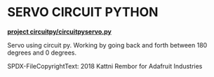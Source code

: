 # SERVO CIRCUIT PYTHON
**[project circuitpy/circuitpyservo.py](url)**


Servo using circuit py.
Working by going back and forth between 180 degrees and 0 degrees.

SPDX-FileCopyrightText: 2018 Kattni Rembor for Adafruit Industries
